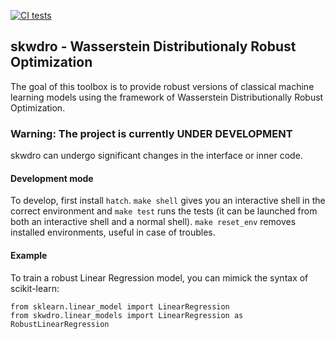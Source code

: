 [![CI tests](https://github.com/iutzeler/skwdro/actions/workflows/test.yml/badge.svg?branch=dev)](https://github.com/iutzeler/skwdro/actions/workflows/test.yml)

## skwdro - Wasserstein Distributionaly Robust Optimization

The goal of this toolbox is to provide robust versions of classical machine learning models using the framework of Wasserstein Distributionally Robust Optimization.

### Warning: The project is currently UNDER DEVELOPMENT 

skwdro can undergo significant changes in the interface or inner code. 

#### Development mode

To develop, first install `hatch`. `make shell` gives you an interactive shell in the correct environment and `make test` runs the tests (it can be launched from both an interactive shell and a normal shell).
`make reset_env` removes installed environments, useful in case of troubles.

#### Example

To train a robust Linear Regression model, you can mimick the syntax of scikit-learn:
```
from sklearn.linear_model import LinearRegression
from skwdro.linear_models import LinearRegression as RobustLinearRegression
```
